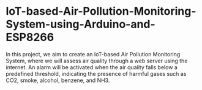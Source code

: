 # IoT-based-Air-Pollution-Monitoring-System-using-Arduino-and-ESP8266
In this project, we aim to create an IoT-based Air Pollution Monitoring System, where we will assess air quality through a web server using the internet. An alarm will be activated when the air quality falls below a predefined threshold, indicating the presence of harmful gases such as CO2, smoke, alcohol, benzene, and NH3. 
